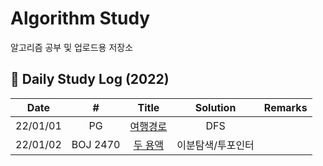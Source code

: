 # Algorithm Study
알고리즘 공부 및 업로드용 저장소

## 📖 Daily Study Log (2022)
|Date|#|Title|Solution|Remarks|
|:---:|:---:|:---:|:---:|:---:|
|22/01/01|PG|[여행경로](https://github.com/clap-0/algorithm_study/blob/main/Sources/Programmers/%EC%97%AC%ED%96%89%EA%B2%BD%EB%A1%9C.cpp)|DFS||
|22/01/02|BOJ 2470|[두 용액](https://github.com/clap-0/algorithm_study/blob/main/Sources/BOJ/2470_%EB%91%90%EC%9A%A9%EC%95%A1.cpp)|이분탐색/투포인터||
